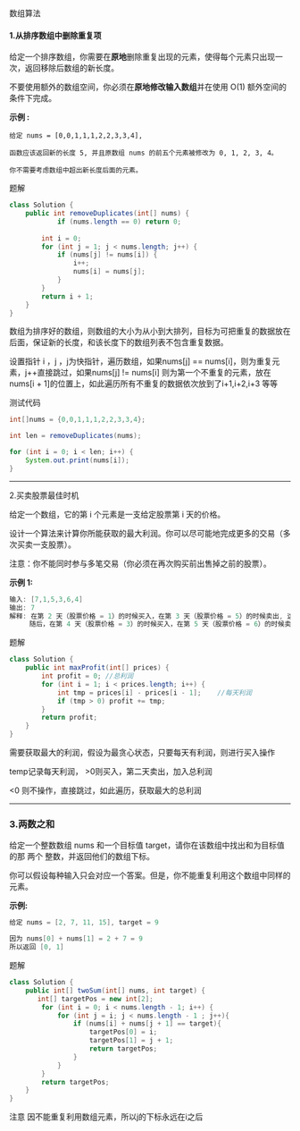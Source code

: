 数组算法

#### 1.从排序数组中删除重复项

给定一个排序数组，你需要在**原地**删除重复出现的元素，使得每个元素只出现一次，返回移除后数组的新长度。

不要使用额外的数组空间，你必须在**原地修改输入数组**并在使用 O(1) 额外空间的条件下完成。

**示例 :**

```
给定 nums = [0,0,1,1,1,2,2,3,3,4],

函数应该返回新的长度 5, 并且原数组 nums 的前五个元素被修改为 0, 1, 2, 3, 4。

你不需要考虑数组中超出新长度后面的元素。
```



题解

```java
class Solution {
    public int removeDuplicates(int[] nums) {
            if (nums.length == 0) return 0;
    
        int i = 0;
        for (int j = 1; j < nums.length; j++) {
            if (nums[j] != nums[i]) {
                i++;
                nums[i] = nums[j];
            }
        }
        return i + 1;
    }
}
```

数组为排序好的数组，则数组的大小为从小到大排列，目标为可把重复的数据放在后面，保证新的长度，和该长度下的数组列表不包含重复数据。

设置指针 i ，j  ，j为快指针，遍历数组，如果nums[j] == nums[i]，则为重复元素，j++直接跳过，如果nums[j] != nums[i] 则为第一个不重复的元素，放在nums[i + 1]的位置上，如此遍历所有不重复的数据依次放到了i+1,i+2,i+3 等等



测试代码

```java
int[]nums = {0,0,1,1,1,2,2,3,3,4};

int len = removeDuplicates(nums);

for (int i = 0; i < len; i++) {
    System.out.print(nums[i]);
}
```

------

2.买卖股票最佳时机

给定一个数组，它的第 i 个元素是一支给定股票第 i 天的价格。

设计一个算法来计算你所能获取的最大利润。你可以尽可能地完成更多的交易（多次买卖一支股票）。

注意：你不能同时参与多笔交易（你必须在再次购买前出售掉之前的股票）。

**示例 1:**

```java
输入: [7,1,5,3,6,4]
输出: 7
解释: 在第 2 天（股票价格 = 1）的时候买入，在第 3 天（股票价格 = 5）的时候卖出, 这笔交易所能获得利润 = 5-1 = 4 。
     随后，在第 4 天（股票价格 = 3）的时候买入，在第 5 天（股票价格 = 6）的时候卖出, 这笔交易所能获得利润 = 6-3 = 3 。
```

题解

```java
class Solution {
    public int maxProfit(int[] prices) {
        int profit = 0;	//总利润
        for (int i = 1; i < prices.length; i++) {
            int tmp = prices[i] - prices[i - 1];	//每天利润
            if (tmp > 0) profit += tmp;
        }
        return profit;
    }
}
```

需要获取最大的利润，假设为最贪心状态，只要每天有利润，则进行买入操作

temp记录每天利润， >0则买入，第二天卖出，加入总利润

<0 则不操作，直接跳过，如此遍历，获取最大的总利润

------

### 3.两数之和

给定一个整数数组 nums 和一个目标值 target，请你在该数组中找出和为目标值的那 两个 整数，并返回他们的数组下标。

你可以假设每种输入只会对应一个答案。但是，你不能重复利用这个数组中同样的元素。

**示例:**

```java
给定 nums = [2, 7, 11, 15], target = 9

因为 nums[0] + nums[1] = 2 + 7 = 9
所以返回 [0, 1]

```

题解

```java
class Solution {
    public int[] twoSum(int[] nums, int target) {
       int[] targetPos = new int[2];
        for (int i = 0; i < nums.length - 1; i++) {
            for (int j = i; j < nums.length - 1 ; j++){
                if (nums[i] + nums[j + 1] == target){
                    targetPos[0] = i;
                    targetPos[1] = j + 1;
                    return targetPos;
                }
            }
        }
        return targetPos;
    }
}
```

注意 因不能重复利用数组元素，所以j的下标永远在i之后